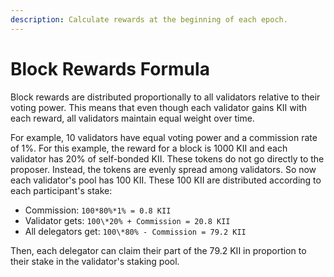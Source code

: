 ```yaml
---
description: Calculate rewards at the beginning of each epoch.
---
```


# Block Rewards Formula

Block rewards are distributed proportionally to all validators relative to their voting power. This means that even though each validator gains KII with each reward, all validators maintain equal weight over time.

For example, 10 validators have equal voting power and a commission rate of 1%. For this example, the reward for a block is 1000 KII and each validator has 20% of self-bonded KII. These tokens do not go directly to the proposer. Instead, the tokens are evenly spread among validators. So now each validator's pool has 100 KII. These 100 KII are distributed according to each participant's stake:

* Commission:  `100*80%*1% = 0.8 KII`
* Validator gets: `100\*20% + Commission = 20.8 KII`
* All delegators get: `100\*80% - Commission = 79.2 KII`

Then, each delegator can claim their part of the 79.2 KII in proportion to their stake in the validator's staking pool.
